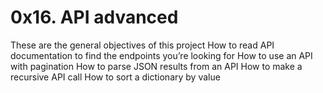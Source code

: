 # 0x16. API advanced

These are the general objectives of this project
How to read API documentation to find the endpoints you’re looking for
How to use an API with pagination
How to parse JSON results from an API
How to make a recursive API call
How to sort a dictionary by value
